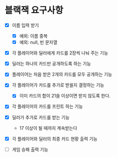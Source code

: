 # 블랙잭 요구사항

- [x] 이름 입력 받기
	- [x] 예외: 이름 중복
	- [x] 예외: null, 빈 문자열
- [x] 각 플레이어와 딜러에게 카드를 2장씩 나눠 주는 기능
- [x] 딜러는 하나의 카드만 공개하도록 하는 기능
- [x] 플레이어는 처음 받은 2개의 카드를 모두 공개하는 기능
- [x] 각 플레이어가 카드를 추가로 받을지 결정하는 기능
	- [x] 이미 카드의 합이 21을 이상이면 받지 않도록 한다.
- [x] 각 플레이어의 카드를 프린트 하는 기능
- [x] 딜러가 추가로 카드를 받는 기능
	- 17 이상이 될 때까지 계속받는다

- [x] 각 플레이어와 딜러의 최종 카드 현황 출력 기능
- [ ] 게임 승패 출력 기능

